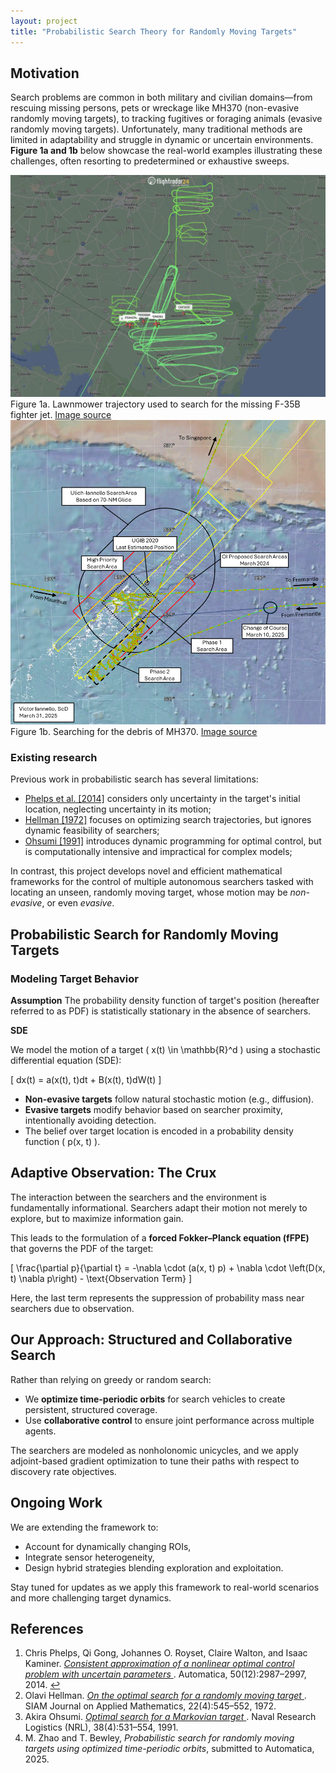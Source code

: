 ```yaml
---
layout: project
title: "Probabilistic Search Theory for Randomly Moving Targets"
---
```

## Motivation

Search problems are common in both military and civilian domains—from rescuing missing persons, pets or wreckage like MH370 (non-evasive randomly moving targets), to tracking fugitives or foraging animals (evasive randomly moving targets). Unfortunately, many traditional methods are limited in adaptability and struggle in dynamic or uncertain environments. **Figure 1a and 1b** below showcase the real-world examples illustrating these challenges, often resorting to predetermined or exhaustive sweeps.

<div class="image-pair">
  <div class="image-box">
    <img src="/assets/lawnmower.jpeg" alt="Lawnmower trajectory">
    <div class="caption">
      Figure 1a. Lawnmower trajectory used to search for the missing F-35B fighter jet. 
      <a href="https://x.com/flightradar24/status/1703827299412455459?lang=en">Image source</a>
    </div>
  </div>
  <div class="image-box">
    <img src="/assets/image-9.png" alt="MH370 search">
    <div class="caption">
      Figure 1b. Searching for the debris of MH370. 
      <a href="https://mh370.radiantphysics.com/2025/03/31/update-on-the-search-for-mh370/">Image source</a>
    </div>
  </div>
</div>


### Existing research 
Previous work in probabilistic search has several limitations:

- <a href="#ref1">Phelps et al. [2014]</a> considers only uncertainty in the target's initial location, neglecting uncertainty in its motion;
- <a href="#ref2">Hellman [1972]</a> focuses on optimizing search trajectories, but ignores dynamic feasibility of searchers;
- <a href="#ref3">Ohsumi [1991]</a> introduces dynamic programming for optimal control, but is computationally intensive and impractical for complex models;

In contrast, this project develops novel and efficient mathematical frameworks for the control of multiple autonomous
searchers tasked with locating an unseen, randomly moving target, whose motion may be <em>non-evasive</em>, or even <em>evasive</em>.

<div class="section-divider"></div>

## Probabilistic Search for Randomly Moving Targets

### Modeling Target Behavior


**Assumption**
The probability density function of target's position (hereafter referred to as PDF) is statistically stationary in the absence of searchers. 

**SDE**

We model the motion of a target \( x(t) \in \mathbb{R}^d \) using a stochastic differential equation (SDE):

\[
dx(t) = a(x(t), t)dt + B(x(t), t)dW(t)
\]

- **Non-evasive targets** follow natural stochastic motion (e.g., diffusion).
- **Evasive targets** modify behavior based on searcher proximity, intentionally avoiding detection.
- The belief over target location is encoded in a probability density function \( p(x, t) \).

<!-- Here I need a gif to show the motion of non-evasive and evasive targets, with respect to the same searchers' trajectories. -->
## Adaptive Observation: The Crux

The interaction between the searchers and the environment is fundamentally informational. Searchers adapt their motion not merely to explore, but to maximize information gain.

This leads to the formulation of a **forced Fokker–Planck equation (fFPE)** that governs the PDF of the target:

\[
\frac{\partial p}{\partial t} = -\nabla \cdot (a(x, t) p) + \nabla \cdot \left(D(x, t) \nabla p\right) - \text{Observation Term}
\]

Here, the last term represents the suppression of probability mass near searchers due to observation.

## Our Approach: Structured and Collaborative Search

Rather than relying on greedy or random search:

- We **optimize time-periodic orbits** for search vehicles to create persistent, structured coverage.
- Use **collaborative control** to ensure joint performance across multiple agents.

The searchers are modeled as nonholonomic unicycles, and we apply adjoint-based gradient optimization to tune their paths with respect to discovery rate objectives.

## Ongoing Work

We are extending the framework to:
- Account for dynamically changing ROIs,
- Integrate sensor heterogeneity,
- Design hybrid strategies blending exploration and exploitation.

Stay tuned for updates as we apply this framework to real-world scenarios and more challenging target dynamics.

## References

<ol>
  <li id="ref1">
    Chris Phelps, Qi Gong, Johannes O. Royset, Claire Walton, and Isaac Kaminer. 
    <a href="https://www.sciencedirect.com/science/article/pii/S0005109814004063" target="_blank">
      <em>Consistent approximation of a nonlinear optimal control problem with uncertain parameters</em>
    </a>. 
    Automatica, 50(12):2987–2997, 2014. <a href="#cite1">↩</a>
  </li>

  <li id="ref2">
    Olavi Hellman. 
    <a href="https://www.jstor.org/stable/2099690" target="_blank">
      <em>On the optimal search for a randomly moving target</em>
    </a>. 
    SIAM Journal on Applied Mathematics, 22(4):545–552, 1972.
  </li>

  <li id="ref3">
    Akira Ohsumi. 
    <a href="https://onlinelibrary.wiley.com/doi/abs/10.1002/1520-6750%28199108%2938%3A4%3C531%3A%3AAID-NAV3220380407%3E3.0.CO%3B2-L" target="_blank">
      <em>Optimal search for a Markovian target</em>
    </a>. 
    Naval Research Logistics (NRL), 38(4):531–554, 1991.
  </li>

  <li id="ref4">
    M. Zhao and T. Bewley, 
    <em>Probabilistic search for randomly moving targets using optimized time-periodic orbits</em>, 
    submitted to Automatica, 2025.
  </li>
</ol>

